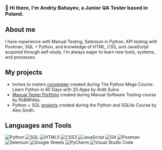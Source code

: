 ### 👋 Hi there, I'm Andriy Bahayev, a Junior QA Tester based in Poland.

## About me
I have experience with Manual Testing, Selenium in Python, API testing with Postman, SQL + Python, and knowledge of HTML, CSS, and JavaScript acquired through self-study. I'm always eager to learn new tools, systems, and processes.

## My projects
* Inches to meters [convereter](https://github.com/ABfeMate/inches_to_meters_conventer_pysimplegui) created during The Python Mega Course: Learn Python in 60 Days with 20 Apps by Ardit Sulce
* [Manual Tester Portfolio](https://github.com/ABfeMate/manual_tester_portfolio/blob/main/andriy_bahayev_manual_software_portfolio.pdf) created during Manual Software Testing course by Ifs&Whiles.
* Python + SQL [projects](https://github.com/ABfeMate/python_sql_course_tasks) created during the Python and SQLite Course by Alex Smith.

## Languages and Tools
<p>
  <img src="https://img.shields.io/badge/-Python-3776AB?logo=python&logoColor=white&style=for-the-badge" alt="Python" />
  <img src="https://img.shields.io/badge/-SQL-4479A1?logo=mysql&logoColor=white&style=for-the-badge" alt="SQL" />
  <img src="https://img.shields.io/badge/-HTML5-E34F26?logo=html5&logoColor=white&style=for-the-badge" alt="HTML5" />
  <img src="https://img.shields.io/badge/-CSS3-1572B6?logo=css3&logoColor=white&style=for-the-badge" alt="CSS3" />
  <img src="https://img.shields.io/badge/-JavaScript-F7DF1E?logo=javascript&logoColor=black&style=for-the-badge" alt="JavaScript" />
  <img src="https://img.shields.io/badge/-Git-F05032?logo=git&logoColor=white&style=for-the-badge" alt="Git" />
  <img src="https://img.shields.io/badge/-Postman-FF6C37?logo=postman&logoColor=white&style=for-the-badge" alt="Postman" />
  <img src="https://img.shields.io/badge/-Selenium-43B02A?logo=selenium&logoColor=white&style=for-the-badge" alt="Selenium" />
  <img src="https://img.shields.io/badge/-Google%20Sheets-34A853?logo=google-sheets&logoColor=white&style=for-the-badge" alt="Google Sheets" />
  <img src="https://img.shields.io/badge/-PyCharm-000000?logo=pycharm&logoColor=white&style=for-the-badge" alt="PyCharm" />
  <img src="https://img.shields.io/badge/-Visual%20Studio%20Code-007ACC?logo=visual-studio-code&logoColor=white&style=for-the-badge" alt="Visual Studio Code" />
</p>


<!--
**ABfeMate/AbfeMate** is a ✨ _special_ ✨ repository because its `README.md` (this file) appears on your GitHub profile.

Here are some ideas to get you started:

- 🔭 I’m currently working on ...
- 🌱 I’m currently learning ...
- 👯 I’m looking to collaborate on ...
- 🤔 I’m looking for help with ...
- 💬 Ask me about ...
- 📫 How to reach me: ...
- 😄 Pronouns: ...
- ⚡ Fun fact: ...
-->
